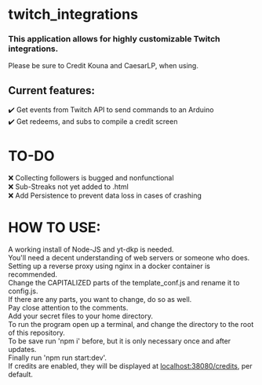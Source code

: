 # twitch_integrations  
### This application allows for highly customizable Twitch integrations.  
Please be sure to Credit Kouna and CaesarLP, when using.
## Current features:  
✔️ Get events from Twitch API to send commands to an Arduino  
✔️ Get redeems, and subs to compile a credit screen

# TO-DO  
❌ Collecting followers is bugged and nonfunctional  
❌ Sub-Streaks not yet added to .html  
❌ Add Persistence to prevent data loss in cases of crashing  

# HOW TO USE:  

A working install of Node-JS and yt-dkp is needed.  
You'll need a decent understanding of web servers or someone who does.  
Setting up a reverse proxy using nginx in a docker container is recommended.  
Change the CAPITALIZED parts of the template_conf.js and rename it to config.js.  
If there are any parts, you want to change, do so as well.  
Pay close attention to the comments.  
Add your secret files to your home directory.  
To run the program open up a terminal, and change the directory to the root of this repository.  
To be save run 'npm i' before, but it is only necessary once and after updates.  
Finally run 'npm run start:dev'.  
If credits are enabled, they will be displayed at [localhost:38080/credits](http://localhost:38080/credits), per default.  


